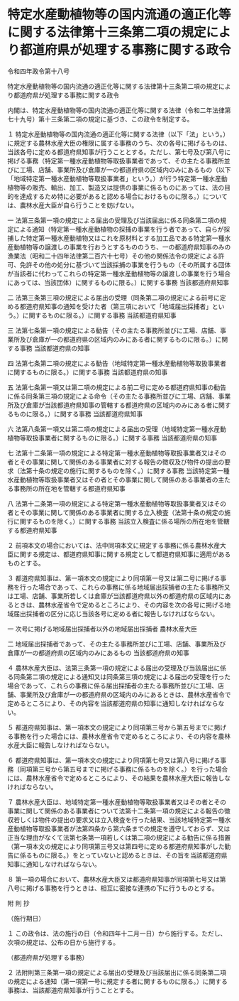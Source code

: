 # 特定水産動植物等の国内流通の適正化等に関する法律第十三条第二項の規定により都道府県が処理する事務に関する政令

令和四年政令第十八号

特定水産動植物等の国内流通の適正化等に関する法律第十三条第二項の規定により都道府県が処理する事務に関する政令

内閣は、特定水産動植物等の国内流通の適正化等に関する法律（令和二年法律第七十九号）第十三条第二項の規定に基づき、この政令を制定する。

１ 特定水産動植物等の国内流通の適正化等に関する法律（以下「法」という。）に規定する農林水産大臣の権限に属する事務のうち、次の各号に掲げるものは、当該各号に定める都道府県知事が行うこととする。ただし、第七号及び第八号に掲げる事務（特定第一種水産動植物等取扱事業者であって、その主たる事務所並びに工場、店舗、事業所及び倉庫が一の都道府県の区域内のみにあるもの（以下「地域特定第一種水産動植物等取扱事業者」という。）が行う特定第一種水産動植物等の販売、輸出、加工、製造又は提供の事業に係るものにあっては、法の目的を達成するため特に必要があると認める場合におけるものに限る。）については、農林水産大臣が自ら行うことを妨げない。

一 法第三条第一項の規定による届出の受理及び当該届出に係る同条第二項の規定による通知（特定第一種水産動植物の採捕の事業を行う者であって、自らが採捕した特定第一種水産動植物又はこれを原材料とする加工品である特定第一種水産動植物等の譲渡しの事業を行おうとするもののうち、一の都道府県知事のみの漁業法（昭和二十四年法律第二百六十七号）その他の関係法令の規定による許可、免許その他の処分に基づいて当該採捕の事業を行うもの（その所属する団体が当該者に代わってこれらの特定第一種水産動植物等の譲渡しの事業を行う場合にあっては、当該団体）に関するものに限る。）に関する事務 当該都道府県知事

二 法第三条第三項の規定による届出の受理（同条第二項の規定による前号に定める都道府県知事の通知を受けた者（第三項において「地域届出採捕者」という。）に関するものに限る。）に関する事務 当該都道府県知事

三 法第七条第一項の規定による勧告（その主たる事務所並びに工場、店舗、事業所及び倉庫が一の都道府県の区域内のみにある者に関するものに限る。）に関する事務 当該都道府県の知事

四 法第七条第二項の規定による勧告（地域特定第一種水産動植物等取扱事業者に関するものに限る。）に関する事務 当該都道府県の知事

五 法第七条第一項又は第二項の規定による前二号に定める都道府県知事の勧告に係る同条第三項の規定による命令（その主たる事務所並びに工場、店舗、事業所及び倉庫が当該都道府県知事の管轄する都道府県の区域内のみにある者に関するものに限る。）に関する事務 当該都道府県知事

六 法第八条第一項又は第二項の規定による届出の受理（地域特定第一種水産動植物等取扱事業者に関するものに限る。）に関する事務 当該都道府県の知事

七 法第十二条第一項の規定による特定第一種水産動植物等取扱事業者又はその者とその事業に関して関係のある事業者に対する報告の徴収及び物件の提出の要求（法第十条の規定の施行に関するものを除く。）に関する事務 当該特定第一種水産動植物等取扱事業者又はその者とその事業に関して関係のある事業者の主たる事務所の所在地を管轄する都道府県知事

八 法第十二条第一項の規定による特定第一種水産動植物等取扱事業者又はその者とその事業に関して関係のある事業者に関する立入検査（法第十条の規定の施行に関するものを除く。）に関する事務 当該立入検査に係る場所の所在地を管轄する都道府県知事

２ 前項本文の場合においては、法中同項本文に規定する事務に係る農林水産大臣に関する規定は、都道府県知事に関する規定として都道府県知事に適用があるものとする。

３ 都道府県知事は、第一項本文の規定により同項第一号又は第二号に掲げる事務を行った場合であって、これらの事務に係る地域届出採捕者の主たる事務所又は工場、店舗、事業所若しくは倉庫が当該都道府県以外の都道府県の区域内にあるときは、農林水産省令で定めるところにより、その内容を次の各号に掲げる地域届出採捕者の区分に応じ当該各号に定める者に報告しなければならない。

一 次号に掲げる地域届出採捕者以外の地域届出採捕者 農林水産大臣

二 地域届出採捕者であって、その主たる事務所並びに工場、店舗、事業所及び倉庫が一の都道府県の区域内のみにあるもの 当該都道府県の知事

４ 農林水産大臣は、法第三条第一項の規定による届出の受理及び当該届出に係る同条第二項の規定による通知又は同条第三項の規定による届出の受理を行った場合であって、これらの事務に係る届出採捕者の主たる事務所並びに工場、店舗、事業所及び倉庫が一の都道府県の区域内のみにあるときは、農林水産省令で定めるところにより、その内容を当該都道府県の知事に通知しなければならない。

５ 都道府県知事は、第一項本文の規定により同項第三号から第五号までに掲げる事務を行った場合には、農林水産省令で定めるところにより、その内容を農林水産大臣に報告しなければならない。

６ 都道府県知事は、第一項本文の規定により同項第七号又は第八号に掲げる事務（同項第三号から第五号までに掲げる事務に係るものを除く。）を行った場合には、農林水産省令で定めるところにより、その結果を農林水産大臣に報告しなければならない。

７ 農林水産大臣は、地域特定第一種水産動植物等取扱事業者又はその者とその事業に関して関係のある事業者について法第十二条第一項の規定による報告の徴収若しくは物件の提出の要求又は立入検査を行った結果、当該地域特定第一種水産動植物等取扱事業者が法第四条から第六条までの規定を遵守しておらず、又は正当な理由がなくて法第七条第一項若しくは第二項の規定による勧告に係る措置（第一項本文の規定により同項第三号又は第四号に定める都道府県知事がした勧告に係るものに限る。）をとっていないと認めるときは、その旨を当該都道府県知事に通知しなければならない。

８ 第一項の場合において、農林水産大臣又は都道府県知事が同項第七号又は第八号に掲げる事務を行うときは、相互に密接な連携の下に行うものとする。

附 則 抄

（施行期日）

１ この政令は、法の施行の日（令和四年十二月一日）から施行する。ただし、次項の規定は、公布の日から施行する。

（都道府県が処理する事務）

２ 法附則第三条第一項の規定による届出の受理及び当該届出に係る同条第二項の規定による通知（第一項第一号に規定する者に関するものに限る。）に関する事務は、当該都道府県知事が行うこととする。

